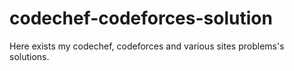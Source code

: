 # codechef-codeforces-solution
Here exists my codechef, codeforces and various sites problems's solutions.
